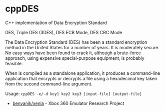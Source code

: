 cppDES
======

C++ implementation of Data Encryption Standard

DES, Triple DES (3DES), DES ECB Mode, DES CBC Mode

The Data Encryption Standard (DES) has been a standard encryption method in the United States for a number of years. It is moderately secure. No easy ways have been found to crack it, although a brute-force approach, using expensive special-purpose equipment, is probably feasible.

When is compiled as a standalone application, it produces a command-line application that encrypts or decrypts a file using a hexadecimal key taken from the second command-line argument.

Usage: `cppDES -e/-d key1 key2 key3 [input-file] [output-file]`

* [benvanik/xenia](https://github.com/benvanik/xenia/tree/master/third_party/crypto/des) - Xbox 360 Emulator Research Project
